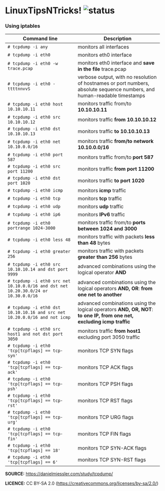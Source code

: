 
# LinuxTipsNTricks! ![status](https://img.shields.io/readthedocs/pip.svg)
### Using iptables ###

| Command line | Description |
| --- | --- |
| `# tcpdump -i any` | monitors all interfaces |
| `# tcpdump -i eth0` | monitors eth0 interface |
| `# tcpdump -i eth0 -w trace.pcap` | monitors eth0 interface and **save in the file** trace.pcap |
| `# tcpdump -i eth0 -ttttnnvvS` | verbose output, with no resolution of hostnames or port numbers, absolute sequence numbers, and human-readable timestamps |
| `# tcpdump -i eth0 host 10.10.10.11` | monitors traffic from/to **10.10.10.11** |
| `# tcpdump -i eth0 src 10.10.10.12` | monitors traffic **from 10.10.10.12** |
| `# tcpdump -i eth0 dst 10.10.10.13` | monitors traffic **to 10.10.10.13** |
| `# tcpdump -i eth0 net 10.10.0.0/16` | monitors traffic **from/to network 10.10.0.0/16** |
| `# tcpdump -i eth0 port 587` | monitors traffic from/to **port 587** |
| `# tcpdump -i eth0 src port 11200` | monitors traffic **from port 11200** |
| `# tcpdump -i eth0 dst port 1020` | monitors traffic **to port 1020** |
| `# tcpdump -i eth0 icmp` | monitors **icmp** traffic|
| `# tcpdump -i eth0 tcp` | monitors **tcp** traffic|
| `# tcpdump -i eth0 udp` | monitors **udp** traffic|
| `# tcpdump -i eth0 ip6` | monitors **IPv6** traffic|
| `# tcpdump -i eth0 portrange 1024-3000 ` | monitors traffic from/to **ports between 1024 and 3000** |
| `# tcpdump -i eth0 less 48` | monitors traffic with packets **less than 48** bytes |
| `# tcpdump -i eth0 greater 256` | monitors traffic with packets **greater than 256** bytes |
| `# tcpdump -i eth0 src 10.10.10.14 and dst port 9999` | advanced combinations using the logical operator **AND** |
| `# tcpdump -i eth0 src net 10.10.0.0/16 and dst net 10.20.30.0/24 or 10.30.0.0/16` | advanced combinations using the logical operators **AND, OR**: __from one net to another__ |
| `# tcpdump -i eth0 dst 10.10.10.16 and src net 10.20.0.0/16 and not icmp` | advanced combinations using the logical operators **AND, OR, NOT**: __to one IP, from one net, excluding icmp traffic__  |
| `# tcpdump -i eth0 src host1 and not dst port 3050` | monitors traffic **from host1** excluding port 3050 traffic |
| `# tcpdump -i eth0 'tcp[tcpflags] == tcp-syn'` | monitors TCP SYN flags |
| `# tcpdump -i eth0 'tcp[tcpflags] == tcp-ack'` | monitors TCP ACK flags |
| `# tcpdump -i eth0 'tcp[tcpflags] == tcp-psh'` | monitors TCP PSH flags |
| `# tcpdump -i eth0 'tcp[tcpflags] == tcp-rst'` | monitors TCP RST flags |
| `# tcpdump -i eth0 'tcp[tcpflags] == tcp-urg'` | monitors TCP URG flags |
| `# tcpdump -i eth0 'tcp[tcpflags] == tcp-fin'` | monitors TCP FIN flags |
| `# tcpdump -i eth0 'tcp[tcpflags] == 18'` | monitors TCP SYN-ACK flags |
| `# tcpdump -i eth0 'tcp[tcpflags] == 6'` | monitors TCP SYN-RST flags |


**SOURCE:** https://danielmiessler.com/study/tcpdump/

**LICENCE:** CC BY-SA 2.0 (https://creativecommons.org/licenses/by-sa/2.0/)

